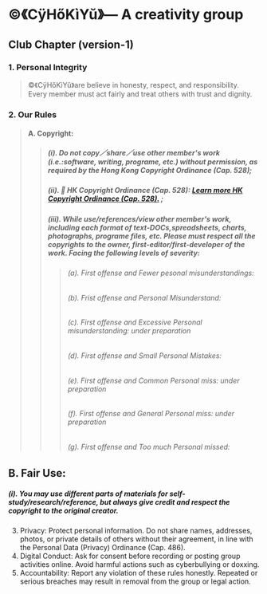 # ©️《CÿHőKìYŭ》— A creativity group

## Club Chapter (version-1)
### 1. Personal Integrity
> ©️《CÿHőKìYŭ》are believe in honesty, respect, and responsibility. Every member must act fairly and treat others with trust and dignity.
### 2. Our Rules
> #### A. Copyright:
>> ##### (i). Do not copy／share／use other member's work (i.e.:software, writing, programe, etc.) without permission, as required by the Hong Kong Copyright Ordinance (Cap. 528);
>> ##### (ii). 🔗 HK Copyright Ordinance (Cap. 528): [Learn more HK Copyright Ordinance (Cap. 528).](https://www.elegislation.gov.hk/hk/cap528) ;
>> ##### (iii). While use/references/view other member's work, including each format of text-DOCs,spreadsheets, charts, photographs, programe files, etc. Please must respect all the copyrights to the owner, first-editor/first-developer of the work. Facing the following levels of severity:
>>> ###### (a). First offense and Fewer pesonal misunderstandings: 
>>> ###### (b). Frist offense and Personal Misunderstand: 
>>> ###### (c). First offense and Excessive Personal misunderstanding: under preparation
>>> ###### (d). First offense and Small Personal Mistakes: 
>>> ###### (e). First offense and Common Personal miss: under preparation
>>> ###### (f). First offense and General Personal miss: under preparation
>>> ###### (g). First offense and Too much Personal missed: 
## B. Fair Use: 
##### (i). You may use different parts of materials for self-study/research/reference, but always give credit and respect the copyright to the original creator.  
3. Privacy: Protect personal information. Do not share names, addresses, photos, or private details of others without their agreement, in line with the Personal Data (Privacy) Ordinance (Cap. 486).  
4. Digital Conduct: Ask for consent before recording or posting group activities online. Avoid harmful actions such as cyberbullying or doxxing.  
5. Accountability: Report any violation of these rules honestly. Repeated or serious breaches may result in removal from the group or legal action.  
